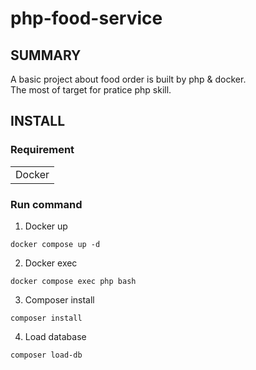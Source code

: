 # php-food-service

## SUMMARY
A basic project about food order is built by php & docker. </br>
The most of target for pratice php skill.

## INSTALL

### Requirement

<table>
  <tr>
    <td>Docker</td>
  </tr>
</table>

### Run command

1. Docker up
```
docker compose up -d
```

2. Docker exec
```
docker compose exec php bash
```

3. Composer install
```
composer install
```

4. Load database
```
composer load-db
```
